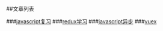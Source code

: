 ##文章列表

###[javascript复习](./posts/jsreview.md)
###[redux学习](./posts/learnRedux.md)
###[javascript异步](./posts/asynchrony.md)
###[vuex](./posts/vuex.md)